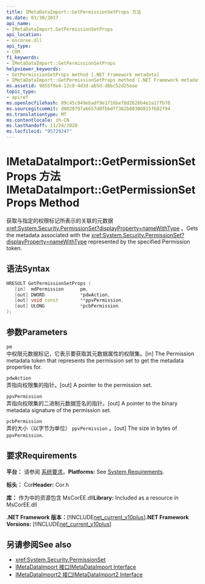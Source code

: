 ```yaml
---
title: IMetaDataImport::GetPermissionSetProps 方法
ms.date: 03/30/2017
api_name:
- IMetaDataImport.GetPermissionSetProps
api_location:
- mscoree.dll
api_type:
- COM
f1_keywords:
- IMetaDataImport::GetPermissionSetProps
helpviewer_keywords:
- GetPermissionSetProps method [.NET Framework metadata]
- IMetaDataImport::GetPermissionSetProps method [.NET Framework metadata]
ms.assetid: 9855f0e4-12c0-4d3d-ab5d-d6bc52d25eae
topic_type:
- apiref
ms.openlocfilehash: 89c45c049ebadf9e1f16bef8d2626b4e2a17fb70
ms.sourcegitcommit: d8020797a6657d0fbbdff362b80300815f682f94
ms.translationtype: MT
ms.contentlocale: zh-CN
ms.lasthandoff: 11/24/2020
ms.locfileid: "95729247"
---
```

# <a name="imetadataimportgetpermissionsetprops-method"></a><span data-ttu-id="048d3-102">IMetaDataImport::GetPermissionSetProps 方法</span><span class="sxs-lookup"><span data-stu-id="048d3-102">IMetaDataImport::GetPermissionSetProps Method</span></span>

<span data-ttu-id="048d3-103">获取与指定的权限标记所表示的关联的元数据 <xref:System.Security.PermissionSet?displayProperty=nameWithType> 。</span><span class="sxs-lookup"><span data-stu-id="048d3-103">Gets the metadata associated with the <xref:System.Security.PermissionSet?displayProperty=nameWithType> represented by the specified Permission token.</span></span>  
  
## <a name="syntax"></a><span data-ttu-id="048d3-104">语法</span><span class="sxs-lookup"><span data-stu-id="048d3-104">Syntax</span></span>  
  
```cpp  
HRESULT GetPermissionSetProps (  
   [in]  mdPermission      pm,  
   [out] DWORD             *pdwAction,
   [out] void const        **ppvPermission,
   [out] ULONG             *pcbPermission  
);  
```  
  
## <a name="parameters"></a><span data-ttu-id="048d3-105">参数</span><span class="sxs-lookup"><span data-stu-id="048d3-105">Parameters</span></span>  

 `pm`  
 <span data-ttu-id="048d3-106">中权限元数据标记，它表示要获取其元数据属性的权限集。</span><span class="sxs-lookup"><span data-stu-id="048d3-106">[in] The Permission metadata token that represents the permission set to get the metadata properties for.</span></span>  
  
 `pdwAction`  
 <span data-ttu-id="048d3-107">弄指向权限集的指针。</span><span class="sxs-lookup"><span data-stu-id="048d3-107">[out] A pointer to the permission set.</span></span>  
  
 `ppvPermission`  
 <span data-ttu-id="048d3-108">弄指向权限集的二进制元数据签名的指针。</span><span class="sxs-lookup"><span data-stu-id="048d3-108">[out] A pointer to the binary metadata signature of the permission set.</span></span>  
  
 `pcbPermission`  
 <span data-ttu-id="048d3-109">弄的大小（以字节为单位） `ppvPermission` 。</span><span class="sxs-lookup"><span data-stu-id="048d3-109">[out] The size in bytes of `ppvPermission`.</span></span>  
  
## <a name="requirements"></a><span data-ttu-id="048d3-110">要求</span><span class="sxs-lookup"><span data-stu-id="048d3-110">Requirements</span></span>  

 <span data-ttu-id="048d3-111">**平台：** 请参阅 [系统要求](../../get-started/system-requirements.md)。</span><span class="sxs-lookup"><span data-stu-id="048d3-111">**Platforms:** See [System Requirements](../../get-started/system-requirements.md).</span></span>  
  
 <span data-ttu-id="048d3-112">**标头：** Cor</span><span class="sxs-lookup"><span data-stu-id="048d3-112">**Header:** Cor.h</span></span>  
  
 <span data-ttu-id="048d3-113">**库：** 作为中的资源包含 MsCorEE.dll</span><span class="sxs-lookup"><span data-stu-id="048d3-113">**Library:** Included as a resource in MsCorEE.dll</span></span>  
  
 <span data-ttu-id="048d3-114">**.NET Framework 版本：**[!INCLUDE[net_current_v10plus](../../../../includes/net-current-v10plus-md.md)]</span><span class="sxs-lookup"><span data-stu-id="048d3-114">**.NET Framework Versions:** [!INCLUDE[net_current_v10plus](../../../../includes/net-current-v10plus-md.md)]</span></span>  
  
## <a name="see-also"></a><span data-ttu-id="048d3-115">另请参阅</span><span class="sxs-lookup"><span data-stu-id="048d3-115">See also</span></span>

- <xref:System.Security.PermissionSet>
- [<span data-ttu-id="048d3-116">IMetaDataImport 接口</span><span class="sxs-lookup"><span data-stu-id="048d3-116">IMetaDataImport Interface</span></span>](imetadataimport-interface.md)
- [<span data-ttu-id="048d3-117">IMetaDataImport2 接口</span><span class="sxs-lookup"><span data-stu-id="048d3-117">IMetaDataImport2 Interface</span></span>](imetadataimport2-interface.md)
